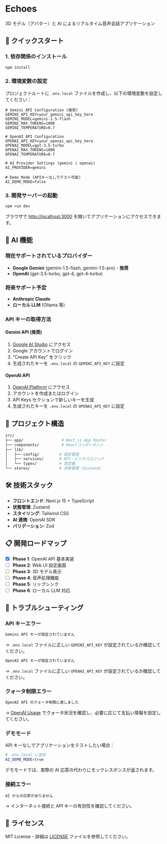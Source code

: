 # Echoes

3D モデル（アバター）と AI によるリアルタイム音声会話アプリケーション

## 🚀 クイックスタート

### 1. 依存関係のインストール

```bash
npm install
```

### 2. 環境変数の設定

プロジェクトルートに `.env.local` ファイルを作成し、以下の環境変数を設定してください：

```
# Gemini API Configuration (推奨)
GEMINI_API_KEY=your_gemini_api_key_here
GEMINI_MODEL=gemini-1.5-flash
GEMINI_MAX_TOKENS=1000
GEMINI_TEMPERATURE=0.7

# OpenAI API Configuration
OPENAI_API_KEY=your_openai_api_key_here
OPENAI_MODEL=gpt-3.5-turbo
OPENAI_MAX_TOKENS=1000
OPENAI_TEMPERATURE=0.7

# AI Provider Settings (gemini | openai)
AI_PROVIDER=gemini

# Demo Mode (APIキーなしでテスト可能)
AI_DEMO_MODE=false
```

### 3. 開発サーバーの起動

```bash
npm run dev
```

ブラウザで [http://localhost:3000](http://localhost:3000) を開いてアプリケーションにアクセスできます。

## 🤖 AI 機能

### 現在サポートされているプロバイダー

- **Google Gemini** (gemini-1.5-flash, gemini-1.5-pro) - **推奨**
- **OpenAI** (gpt-3.5-turbo, gpt-4, gpt-4-turbo)

### 将来サポート予定

- **Anthropic Claude**
- **ローカル LLM** (Ollama 等)

### API キーの取得方法

#### Gemini API (推奨)

1. [Google AI Studio](https://aistudio.google.com/app/apikey) にアクセス
2. Google アカウントでログイン
3. "Create API Key" をクリック
4. 生成されたキーを `.env.local` の `GEMINI_API_KEY` に設定

#### OpenAI API

1. [OpenAI Platform](https://platform.openai.com/) にアクセス
2. アカウントを作成またはログイン
3. API Keys セクションで新しいキーを生成
4. 生成されたキーを `.env.local` の `OPENAI_API_KEY` に設定

## 📁 プロジェクト構造

```sh
src/
├── app/                 # Next.js App Router
├── components/          # Reactコンポーネント
├── lib/
│   ├── config/         # 設定管理
│   ├── services/       # API・ビジネスロジック
│   └── types/          # 型定義
└── stores/             # 状態管理 (Zustand)
```

## 🛠️ 技術スタック

- **フロントエンド**: Next.js 15 + TypeScript
- **状態管理**: Zustand
- **スタイリング**: Tailwind CSS
- **AI 連携**: OpenAI SDK
- **バリデーション**: Zod

## 📋 開発ロードマップ

- [x] **Phase 1**: OpenAI API 基本実装
- [ ] **Phase 2**: Web UI 設定画面
- [ ] **Phase 3**: 3D モデル表示
- [ ] **Phase 4**: 音声処理機能
- [ ] **Phase 5**: リップシンク
- [ ] **Phase 6**: ローカル LLM 対応

## 🔧 トラブルシューティング

### API キーエラー

```markdown
Gemini API キーが設定されていません
```

→ `.env.local` ファイルに正しい `GEMINI_API_KEY` が設定されているか確認してください。

```markdown
OpenAI API キーが設定されていません
```

→ `.env.local` ファイルに正しい `OPENAI_API_KEY` が設定されているか確認してください。

### クォータ制限エラー

```markdown
OpenAI API のクォータ制限に達しました
```

→ [OpenAI Usage](https://platform.openai.com/usage) でクォータ状況を確認し、必要に応じて支払い情報を設定してください。

### デモモード

API キーなしでアプリケーションをテストしたい場合：

```bash
# .env.local に追加
AI_DEMO_MODE=true
```

デモモードでは、実際の AI 応答の代わりにモックレスポンスが返されます。

### 接続エラー

```marksown
AI からの応答がありません
```

→ インターネット接続と API キーの有効性を確認してください。

## 📄 ライセンス

MIT License - 詳細は [LICENSE](LICENSE) ファイルを参照してください。
